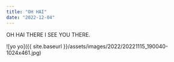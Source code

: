 ```yaml
---
title: "OH HAI"
date: "2022-12-04"
---
```


OH HAI THERE I SEE YOU THERE.

![yo yo]({{ site.baseurl }}/assets/images/2022/20221115_190040-1024x461.jpg)
